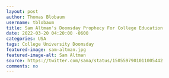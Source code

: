 ```yaml
---
layout: post
author: Thomas Blobaum
username: tblobaum
title: Sam Altman's Doomsday Prophecy For College Education 
date: 2022-03-20 04:20:00 -0600
categories: USA 
tags: College University Doomsday 
featured-image: sam-altman.jpg
featured-image-alt: Sam Altman 
source: https://twitter.com/sama/status/1505597901011005442
comments: no 
---
```


<!-- <blockquote class="twitter-tweet"><p lang="en" dir="ltr">I think US college education is nearer to collapsing than it appears.</p>&mdash; Sam Altman (@sama) <a href="https://twitter.com/sama/status/1505597901011005442?ref_src=twsrc%5Etfw">March 20, 2022</a></blockquote> <script async src="https://platform.twitter.com/widgets.js" charset="utf-8"></script> -->
